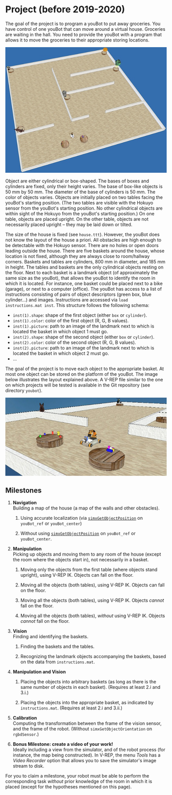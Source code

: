 # Project (before 2019-2020)

The goal of the project is to program a youBot to put away groceries. You have control of one youBot that can move around a virtual house. Groceries are waiting in the hall. You need to provide the youBot with a program that allows it to move the groceries to their appropriate storing locations.

![house](raster/vrep-house.jpg)

Object are either cylindrical or box-shaped. The bases of boxes and cylinders are fixed, only their height varies. The base of box-like objects is 50 mm by 50 mm. The diameter of the base of cylinders is 50 mm. The color of objects varies. Objects are initially placed on two tables facing the youBot's starting position. (The two tables are visible with the Hokuyo sensor from the youBot's starting position. No other cylindrical objects are within sight of the Hokuyo from the youBot's starting position.) On one table, objects are placed upright. On the other table, objects are not necessarily placed upright – they may be laid down or tilted.

The size of the house is fixed (see `house.ttt`). However, the youBot does not know the layout of the house a priori. All obstacles are high enough to be detectable with the Hokuyo sensor. There are no holes or open doors leading outside the house. There are five baskets around the house, whose location is not fixed, although they are always close to room/hallway corners. Baskets and tables are cylinders, 800 mm in diameter, and 185 mm in height. The tables and baskets are the only cylindrical objects resting on the floor. Next to each basket is a landmark object (of approximately the same size as the youBot), that allows the youBot to identify the room in which it is located. For instance, one basket could be placed next to a bike (garage), or next to a computer (office). The youBot has access to a list of instructions consisting of pairs of object descriptors (green box, blue cylinder...) and images. Instructions are accessed via `load instructions.mat inst`. This structure follows the following schema:

*   `inst(1).shape`: shape of the first object (either `box` or `cylinder`).
*   `inst(1).color`: color of the first object (R, G, B values).
*   `inst(1).picture`: path to an image of the landmark next to which is located the basket in which object 1 must go.
*   `inst(2).shape`: shape of the second object (either `box` or `cylinder`).
*   `inst(2).color`: color of the second object (R, G, B values).
*   `inst(2).picture`: path to an image of the landmark next to which is located the basket in which object 2 must go.
*   ...

The goal of the project is to move each object to the appropriate basket. At most one object can be stored on the platform of the youBot. The image below illustrates the layout explained above. A V-REP file similar to the one on which projects will be tested is available in the Git repository (see directory `youbot`).

![house](raster/vrep-house-youbot2.jpg)

## Milestones

1.  **Navigation**  
    Building a map of the house (a map of the walls and other obstacles).

    1.  Using accurate localization (via [`simxGetObjectPosition`](https://www.coppeliarobotics.com/helpFiles/en/remoteApiFunctionsPython.htm#simxGetObjectPosition) on `youBot_ref` or `youBot_center`)

    2.  Without using [`simxGetObjectPosition`](https://www.coppeliarobotics.com/helpFiles/en/remoteApiFunctionsPython.htm#simxGetObjectPosition) on `youBot_ref` or `youBot_center`.


2.  **Manipulation**  
    Picking up objects and moving them to any room of the house (except the room where the objects start in), not necessarily in a basket.

    1.  Moving only the objects from the first table (where objects stand upright), using V-REP IK. Objects can fall on the floor.

    2.  Moving all the objects (both tables), using V-REP IK. Objects can fall on the floor.

    3.  Moving all the objects (both tables), using V-REP IK. Objects _cannot_ fall on the floor.

    4.  Moving all the objects (both tables), _without_ using V-REP IK. Objects _cannot_ fall on the floor.


3.  **Vision**  
    Finding and identifying the baskets.

    1.  Finding the baskets and the tables.

    2.  Recognizing the landmark objects accompanying the baskets, based on the data from `instructions.mat`.


4.  **Manipulation and Vision**

    1.  Placing the objects into arbitrary baskets (as long as there is the same number of objects in each basket). (Requires at least 2.i and 3.i.)

    2.  Placing the objects into the appropriate basket, as indicated by `instructions.mat`. (Requires at least 2.i and 3.ii.)


5.  **Calibration**  
    Computing the transformation between the frame of the vision sensor, and the frame of the robot. (Without `simxGetObjectOrientation` on `rgbdSensor`.)


6.  **Bonus Milestone: create a video of your work!**  
    Ideally including a view from the simulator, and of the robot process (for instance, the map being constructed). In V-REP, the menu _Tools_ has a _Video Recorder_ option that allows you to save the simulator's image stream to disk.

For you to claim a milestone, your robot must be able to perform the corresponding task _without_ prior knowledge of the room in which it is placed (except for the hypotheses mentioned on this page).

